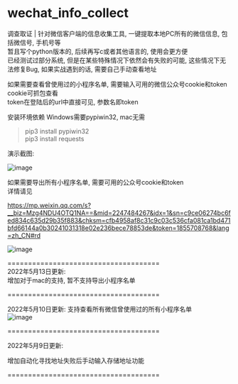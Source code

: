 # wechat_info_collect
调查取证 | 针对微信客户端的信息收集工具, 一键提取本地PC所有的微信信息, 包括微信号, 手机号等  
暂且写个python版本的, 后续再写c或者其他语言的, 使用会更方便    
已经测试过部分系统, 但是在某些特殊情况下依然会有失败的可能, 这些情况下无法修复Bug, 如果实战遇到的话, 需要自己手动查看地址  

如果需要查看曾使用过的小程序名单, 需要输入可用的微信公众号cookie和token  
cookie可抓包查看  
token在登陆后的url中直接可见, 参数名即token  


安装环境依赖
Windows需要pypiwin32, mac无需  

>pip3 install pypiwin32  
>pip3 install requests  


  
演示截图:  

![image](https://user-images.githubusercontent.com/19652329/167572374-7b867c2b-23bf-40f8-883d-ca35d645bbf2.png)

如果需要导出所有小程序名单, 需要可用的公众号cookie和token  
详情请见 

https://mp.weixin.qq.com/s?__biz=Mzg4NDU4OTQ1NA==&mid=2247484267&idx=1&sn=c9ce06274bc6fed834c635d29b35f883&chksm=cfb4958af8c31c9c03c536cfa081ca1bd471bfd66144a0b30241031318e02e236bece78853de&token=1855708768&lang=zh_CN#rd  


![image](https://user-images.githubusercontent.com/19652329/167623636-925c3302-7811-4031-a6d6-f055481f1110.png)  

=====================================  
2022年5月13日更新:  
增加对于mac的支持, 暂不支持导出小程序名单  


=====================================  

2022年5月10日更新:
支持查看所有微信曾使用过的所有小程序名单  
![image](https://user-images.githubusercontent.com/19652329/167609080-fe2bb5fe-9dd7-4556-a54b-e5087f1b0516.png)


=====================================  

2022年5月9日更新:  

增加自动化寻找地址失败后手动输入存储地址功能  

=====================================  

